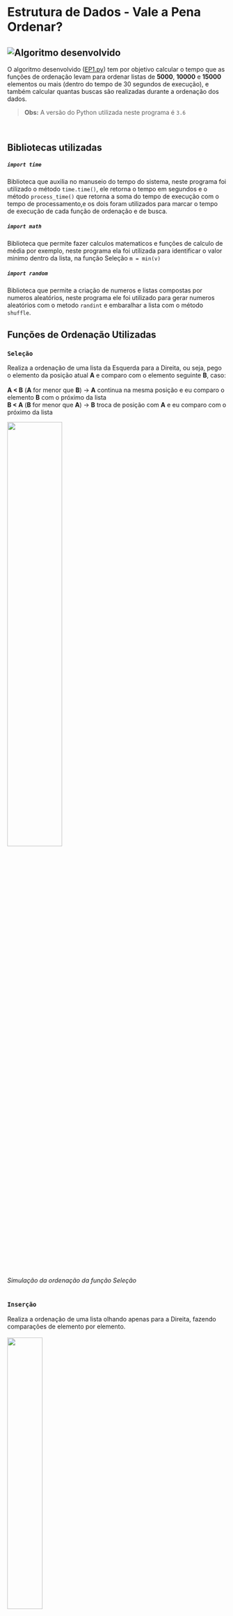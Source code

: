 # Estrutura de Dados - Vale a Pena Ordenar?
![Algoritmo desenvolvido](https://github.com/littlebru/Estrutura-de-Dados/blob/master/simulacoes/Algoritmo.gif "Saída do programa")
---
O algoritmo desenvolvido ([EP1.py](https://github.com/littlebru/Estrutura-de-Dados/blob/master/EP1.py)) tem por objetivo calcular o tempo que as funções de ordenação levam para ordenar listas de **5000**, **10000** e **15000** elementos ou mais (dentro do tempo de 30 segundos de execução), e também calcular quantas buscas são realizadas durante a ordenação dos dados.

> **Obs:** A versão do Python utilizada neste programa é ```3.6```
<br>

## Bibliotecas utilizadas
 
 ##### ``` import time  ```
 Biblioteca que auxilia no manuseio do tempo do sistema, neste programa foi utilizado o método  ``` time.time() ```, ele retorna o tempo em segundos e o método ```process_time()``` que retorna a soma do tempo de execução com o tempo de processamento,e os dois foram utilizados para marcar o tempo de execução de cada função de ordenação e de busca.
 ##### ``` import math  ```
 Biblioteca que permite fazer calculos matematicos e funções de calculo de média por exemplo, neste programa ela foi utilizada para identificar o valor minimo dentro da lista, na função Seleção ``` m = min(v) ```
 ##### ``` import random  ```
 Biblioteca que permite a criação de numeros e listas compostas por numeros aleatórios, neste programa ele foi utilizado para gerar numeros aleatórios com o metodo ```randint``` e embaralhar a lista com o método ```shuffle```.
<br>

## Funções de Ordenação Utilizadas

### ```Seleção```
Realiza a ordenação de uma lista da Esquerda para a Direita, ou seja, pego o elemento da posição atual **A**  e comparo com o elemento seguinte **B**, caso:<br><br>**A < B** (**A** for menor que **B**) -> **A** continua na mesma posição e eu comparo o elemento **B** com o próximo da lista<br>**B < A** (**B** for menor que **A**) -> **B** troca de posição com **A** e eu comparo com o próximo da lista

<img src="https://github.com/littlebru/Estrutura-de-Dados/blob/master/simulacoes/Selecao.gif" width="50%;" alt="" title="Simulação da função Seleção"/>

*Simulação da ordenação da função Seleção*

# 
### ```Inserção```
Realiza a ordenação de uma lista olhando apenas para a Direita, fazendo comparações de elemento por elemento.
<br><br>
<img src="https://github.com/littlebru/Estrutura-de-Dados/blob/master/simulacoes/Insercao.gif" width="40%;" alt="" title="Simulação da função Inserção"/>

*Simulação da ordenação da função Inserção* 

# 
### ```MergeSort``` (dividir, misturar e Intercalar)
Realiza a ordenação de uma lista **A** utilizando um vetor auxiliar **B**, divide a lista em dois e ordena cada pedaço de forma individual, no final reune os dados, formando uma lista novamente tudo isso dentro do vetor **B** auxiliar, depois é enviado para o vetor original **A**.<br>

<img src="https://github.com/littlebru/Estrutura-de-Dados/blob/master/simulacoes/MergeSort.gif" width="40%;" alt="" title="Simulação do MergeSort"/>

*Simulação da ordenação da função MergeSort*

# 
### ```QuickSort```
Realiza a ordenação de uma lista com a ajuda de um pivô ou numero de referência para auxiliar na ordenação.
<br><br>
<img src="https://github.com/littlebru/Estrutura-de-Dados/blob/master/simulacoes/QuickSort.gif" width="50%;" alt="" title="Simulação do QuickSort"/>

*Simulação da ordenação da função QuickSort*

# 
### ```Sort Nativo```
Função embutida da linguagem Python, realiza a ordenação de uma lista comparando os elementos de maior valor com os elementos seguintes.<br><br>
<img src="https://github.com/littlebru/Estrutura-de-Dados/blob/master/simulacoes/TimSort.gif" width="50%;" alt="" title="Simulação do método sort()"/>

*Simulação da ordenação do método Sort*
<br>

## Funções de Busca
No programa também foram utilizados dois algoritmos de busca, para calcular quantas buscas são realizadas durante a ordenação das listas.

### ```Busca Binária```
Realiza a busca de um elemento dividindo a lista em pares
<br><br>
<img src="https://github.com/littlebru/Estrutura-de-Dados/blob/master/simulacoes/Busca_Binaria.gif" width="80%;" alt="" title="Simulação de Busca Binária"/><br>
*Simulação de buscas da função Busca Binária - Buscando pelo numero 714 na demonstração*
#
### ```Busca Sequencial```
Realiza a busca de um elemento procurando de elemento por elemento
<br><br>
<img src="https://github.com/littlebru/Estrutura-de-Dados/blob/master/simulacoes/Busca_Sequencial.gif" width="80%;" alt="" title="Simulação da Busca Sequencial"/><br>

*Simulação de buscas da função Busca Sequencial - Buscando pelo numero 714 na demonstração*
<br>

## Observações
A função **Seleção** na teoria é a pior de todas, pois ela demanda muito processamento e tem um tempo de ordenação muito lento, porém no algoritmo, podemos visualizar que a **Seleção** esta tendo um *tempo de execução* e *quantidade de buscas* menores do que a **Inserção**.

Isto aconteceu porque no código a função Seleção utiliza uma estrutura auxiliar para procura do menor numero, no método min ``` m = min(v) ```, e a estrutura auxiliar utilizada é chamada de **HEAP**.


### ```Min Heap``` ou ```Binary Heap```
<img src="https://github.com/littlebru/Estrutura-de-Dados/blob/master/simulacoes/BinaryHeap.gif" width="90%;" alt="" title="Simulação da estrutura Heap"/>

*Simulação do heap máximo*

É um tipo de estrutura de dados utilizada para ordenar os elementos a medida que são inseridos na estrutura. Assim, ao final das inserções, os elementos podem ser sucessivamente removidos da raiz da heap, na ordem desejada.  

- Um ```heap binário``` é uma árvore binária mantida na forma de um vetor.  

- O ```heap``` é gerado e mantido no próprio vetor a ser ordenado.  

Para uma ordenação crescente, deve ser construído um **heap máximo** (o maior elemento fica na raiz). Para uma ordenação decrescente, deve ser construído um **heap mínimo** (o menor elemento fica na raiz).
<br>

## Bibliografia
- Auxilio do Professor Fernando Masanori

#### Simulações
 * [VisuAlgo](https://visualgo.net/en)
 * [UFSCA.edu](https://www.cs.usfca.edu/~galles/visualization/Search.html)

#### Pesquisas
 * [ufrj - aula 09](https://www.cos.ufrj.br/~rfarias/cos121/aula_09.html)
 * [Doc Python - Timsort](https://docs.python.org/3/howto/sorting.html?highlight=timsort)
 * [Doc Python - time()](https://docs.python.org/3/library/time.html)
 * [Geeks-for-Geeks](https://www.geeksforgeeks.org/python-format-function/)
<br>

## Autora
<table>
  <tr>
    <td align="center"><a href="https://github.com/littlebru"><img src="https://avatars3.githubusercontent.com/u/41810923?s=460&u=c2196ec3a4f76218d7b11bb2a9cf025d2d2e9fdc&v=4" width="70px;" alt="" title="Olha eu ai"/></td>
 </tr>
</table>
 
[Bruna Larissa Clemente Gomes](https://github.com/littlebru)<br>
3º Semestre - Análise e Desenvolvimento de Sistemas-**FATEC São José dos Campos 2020**

## Orientador
<table>
  <tr>
    <td align="center"><a href="https://github.com/fmasanori"><img src="https://avatars1.githubusercontent.com/u/977887?s=460&u=d68c50c6ac3f2845bbb48efff7c37742d3a010d0&v=4" width="70px;" alt="" title="Mestre Masanori"/></td>
  </tr>
</table>

 [Fernando Masanori Ashikaga](https://github.com/fmasanori)
